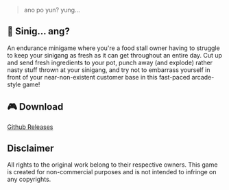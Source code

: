 > ano po yun? yung...
## 🍲 Sinig... ang?

An endurance minigame where you're a food stall owner having to struggle to keep your sinigang as fresh as it can get throughout an entire day. Cut up and send fresh ingredients to your pot, punch away (and explode) rather nasty stuff thrown at your sinigang, and try not to embarrass yourself in front of your near-non-existent customer base in this fast-paced arcade-style game!

## 🎮 Download
[Github Releases](https://github.com/FlamingHerb/develup-chapter-1-quest/releases)

## Disclaimer
All rights to the original work belong to their respective owners. This game is created for non-commercial purposes and is not intended to infringe on any copyrights. 
